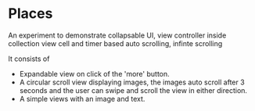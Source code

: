 # Places
An experiment to demonstrate collapsable UI, view controller inside collection view cell and timer based auto scrolling, infinte scrolling


It consists of  
* Expandable view on click of the 'more' button.
* A circular scroll view displaying images, the images auto scroll after 3 seconds and the user can swipe and scroll the view in either direction.
* A simple views with an image and text.
